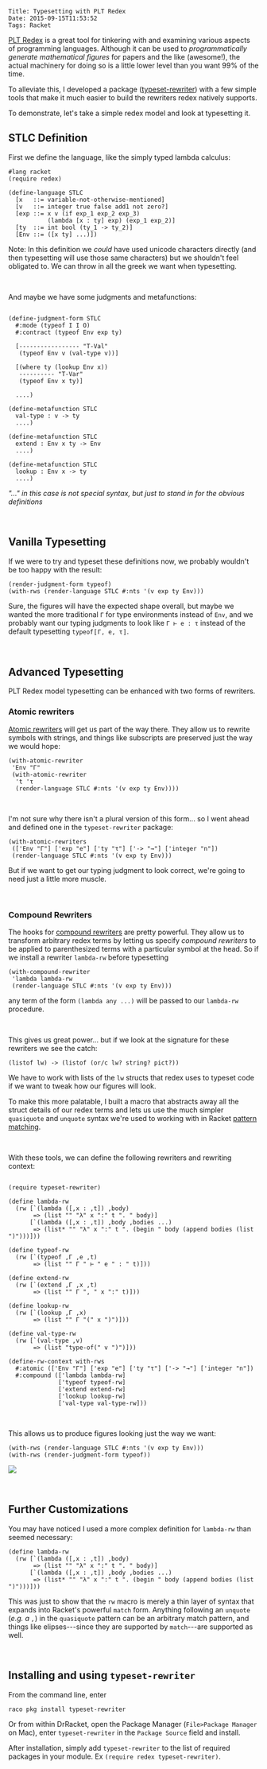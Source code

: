     Title: Typesetting with PLT Redex
    Date: 2015-09-15T11:53:52
    Tags: Racket

[PLT Redex](http://redex.racket-lang.org/index.html) is a great tool
for tinkering with and examining various aspects of programming
languages. Although it can be used to _programmatically generate
mathematical figures_ for papers and the like (awesome!), the actual
machinery for doing so is a little lower level than you want 99% of
the time.

To alleviate this, I developed a package
([typeset-rewriter](https://github.com/andmkent/typeset-rewriter)) with a few
simple tools that make it much easier to build the rewriters redex
natively supports.

<!-- more -->

To demonstrate, let's take a simple redex model and look at
typesetting it.

## STLC Definition

First we define the language, like the simply typed lambda calculus:

```racket
#lang racket
(require redex)

(define-language STLC
  [x   ::= variable-not-otherwise-mentioned]
  [v   ::= integer true false add1 not zero?]
  [exp ::= x v (if exp_1 exp_2 exp_3)
           (lambda [x : ty] exp) (exp_1 exp_2)]
  [ty  ::= int bool (ty_1 -> ty_2)]
  [Env ::= ([x ty] ...)])
```

Note: In this definition we _could_ have used unicode characters directly
(and then typesetting will use those same characters) but we
shouldn't feel obligated to. We can throw in all the greek we want
when typesetting.

<br>

And maybe we have some judgments and metafunctions:

```racket

(define-judgment-form STLC
  #:mode (typeof I I O)
  #:contract (typeof Env exp ty)

  [----------------- "T-Val"
   (typeof Env v (val-type v))]
  
  [(where ty (lookup Env x))
   ---------- "T-Var"
   (typeof Env x ty)]

  ....)

(define-metafunction STLC
  val-type : v -> ty
  ....)

(define-metafunction STLC
  extend : Env x ty -> Env
  ....)

(define-metafunction STLC
  lookup : Env x -> ty
  ....)
```
_"..." in this case is not special syntax, but just to stand in for
the obvious definitions_

<br>

## Vanilla Typesetting

If we were to try and typeset these definitions now,
we probably wouldn't be too happy with the result:

```racket
(render-judgment-form typeof)
(with-rws (render-language STLC #:nts '(v exp ty Env)))
```

Sure, the figures will have the expected shape overall, but
maybe we wanted the more traditional `Γ` for type environments
instead of `Env`, and we probably want our typing judgments
to look like `Γ ⊢ e : τ` instead of the default typesetting
 `typeof〚Γ, e, τ〛`.

<br>

## Advanced Typesetting

PLT Redex model typesetting can be enhanced with two forms of rewriters.

### Atomic rewriters

[Atomic rewriters](http://docs.racket-lang.org/search/index.html?q=with-atomic-rewriter)
will get us part of the way there. They allow us to rewrite symbols
with strings, and things like subscripts are preserved just the way we
would hope:

```racket
(with-atomic-rewriter
 'Env "Γ"
 (with-atomic-rewriter
  't 'τ
  (render-language STLC #:nts '(v exp ty Env))))
```
  
<br>

I'm not sure why there isn't a plural version of this form... so I went ahead and
defined one in the `typeset-rewriter` package:

```racket
(with-atomic-rewriters
 (['Env "Γ"] ['exp "e"] ['ty "τ"] ['-> "→"] ['integer "n"])
 (render-language STLC #:nts '(v exp ty Env)))
```

But if we want to get our typing judgment to look correct, we're going
to need just a little more muscle.

<br>

### Compound Rewriters

The hooks for
[compound rewriters](http://docs.racket-lang.org/search/index.html?q=with-compound-rewriter)
are pretty powerful. They allow us to transform arbitrary redex terms
by letting us specify _compound rewriters_ to be applied to parenthesized terms
with a particular symbol at the head. So if we install a rewriter `lambda-rw`
before typesetting

```racket
(with-compound-rewriter
 'lambda lambda-rw
 (render-language STLC #:nts '(v exp ty Env)))
```

any term of the form `(lambda any ...)` will be passed to our `lambda-rw`
procedure.

<br>

This gives us great power... but if we look at the signature for these rewriters
we see the catch:

```racket
(listof lw) -> (listof (or/c lw? string? pict?))
```

We have to work with lists of the `lw` structs that redex uses to typeset
code if we want to tweak how our figures will look.

To make this more palatable, I built a macro that abstracts away all
the struct details of our redex terms and lets us use the much simpler
`quasiquote` and `unquote` syntax we're used to working with in Racket
[pattern matching](http://docs.racket-lang.org/reference/match.html).

<br>

With these tools, we can define the following rewriters and rewriting context:

```racket

(require typeset-rewriter)

(define lambda-rw
  (rw [`(lambda ([,x : ,t]) ,body)
       => (list "" "λ" x ":" t ". " body)]
      [`(lambda ([,x : ,t]) ,body ,bodies ...)
       => (list* "" "λ" x ":" t ". (begin " body (append bodies (list ")")))]))

(define typeof-rw
  (rw [`(typeof ,Γ ,e ,t)
       => (list "" Γ " ⊢ " e " : " t)]))

(define extend-rw
  (rw [`(extend ,Γ ,x ,t)
       => (list "" Γ ", " x ":" t)]))

(define lookup-rw
  (rw [`(lookup ,Γ ,x)
       => (list "" Γ "(" x ")")]))

(define val-type-rw
  (rw [`(val-type ,v)
       => (list "type-of(" v ")")]))

(define-rw-context with-rws
  #:atomic (['Env "Γ"] ['exp "e"] ['ty "τ"] ['-> "→"] ['integer "n"])
  #:compound (['lambda lambda-rw]
              ['typeof typeof-rw]
              ['extend extend-rw]
              ['lookup lookup-rw]
              ['val-type val-type-rw]))

```

<br>

This allows us to produce figures looking just the way we want:

```racket
(with-rws (render-language STLC #:nts '(v exp ty Env)))
(with-rws (render-judgment-form typeof))
```

![](/img/pltredexstlc.png)

<br>

## Further Customizations

You may have noticed I used a more complex definition for `lambda-rw`
than seemed necessary:

```racket
(define lambda-rw
  (rw [`(lambda ([,x : ,t]) ,body)
       => (list "" "λ" x ":" t ". " body)]
      [`(lambda ([,x : ,t]) ,body ,bodies ...)
       => (list* "" "λ" x ":" t ". (begin " body (append bodies (list ")")))]))
```

This was just to show that the `rw` macro is merely a thin layer of
syntax that expands into Racket's powerful `match` form. Anything
following an `unquote` (_e.g. a `,`_) in the `quasiquote` pattern
can be an arbitrary match pattern, and things like elipses---since
they are supported by `match`---are supported as well.

<br>

## Installing and using `typeset-rewriter`

From the command line, enter

` raco pkg install typeset-rewriter `

Or from within DrRacket, open the Package Manager (`File>Package Manager` on Mac),
enter `typeset-rewriter` in the `Package Source` field and install.

After installation, simply add `typeset-rewriter` to the list of
required packages in your module. Ex `(require redex
typeset-rewriter)`.

<br>
